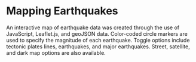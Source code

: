 # Mapping Earthquakes

An interactive map of earthquake data was created through the use of JavaScript, Leaflet.js, and geoJSON data.  Color-coded circle markers are used to specify the magnitude of each earthquake.  Toggle options include tectonic plates lines, earthquakes, and major earthquakes.  Street, satellite, and dark map options are also available.    
